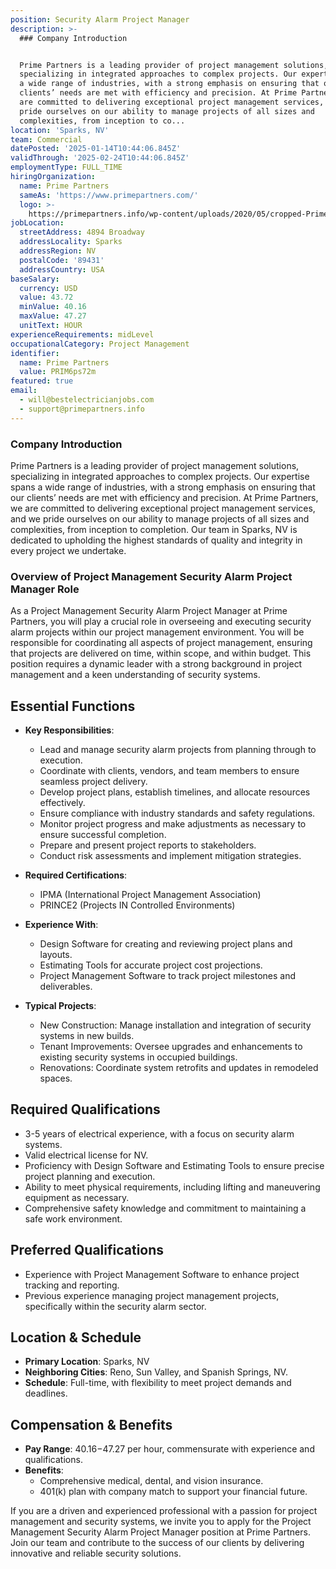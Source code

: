 ```yaml
---
position: Security Alarm Project Manager
description: >-
  ### Company Introduction


  Prime Partners is a leading provider of project management solutions,
  specializing in integrated approaches to complex projects. Our expertise spans
  a wide range of industries, with a strong emphasis on ensuring that our
  clients’ needs are met with efficiency and precision. At Prime Partners, we
  are committed to delivering exceptional project management services, and we
  pride ourselves on our ability to manage projects of all sizes and
  complexities, from inception to co...
location: 'Sparks, NV'
team: Commercial
datePosted: '2025-01-14T10:44:06.845Z'
validThrough: '2025-02-24T10:44:06.845Z'
employmentType: FULL_TIME
hiringOrganization:
  name: Prime Partners
  sameAs: 'https://www.primepartners.com/'
  logo: >-
    https://primepartners.info/wp-content/uploads/2020/05/cropped-Prime-Partners-Logo-NO-BG-1.png
jobLocation:
  streetAddress: 4894 Broadway
  addressLocality: Sparks
  addressRegion: NV
  postalCode: '89431'
  addressCountry: USA
baseSalary:
  currency: USD
  value: 43.72
  minValue: 40.16
  maxValue: 47.27
  unitText: HOUR
experienceRequirements: midLevel
occupationalCategory: Project Management
identifier:
  name: Prime Partners
  value: PRIM6ps72m
featured: true
email:
  - will@bestelectricianjobs.com
  - support@primepartners.info
---
```




### Company Introduction

Prime Partners is a leading provider of project management solutions, specializing in integrated approaches to complex projects. Our expertise spans a wide range of industries, with a strong emphasis on ensuring that our clients’ needs are met with efficiency and precision. At Prime Partners, we are committed to delivering exceptional project management services, and we pride ourselves on our ability to manage projects of all sizes and complexities, from inception to completion. Our team in Sparks, NV is dedicated to upholding the highest standards of quality and integrity in every project we undertake.

### Overview of Project Management Security Alarm Project Manager Role

As a Project Management Security Alarm Project Manager at Prime Partners, you will play a crucial role in overseeing and executing security alarm projects within our project management environment. You will be responsible for coordinating all aspects of project management, ensuring that projects are delivered on time, within scope, and within budget. This position requires a dynamic leader with a strong background in project management and a keen understanding of security systems.

## Essential Functions

- **Key Responsibilities**:
  - Lead and manage security alarm projects from planning through to execution.
  - Coordinate with clients, vendors, and team members to ensure seamless project delivery.
  - Develop project plans, establish timelines, and allocate resources effectively.
  - Ensure compliance with industry standards and safety regulations.
  - Monitor project progress and make adjustments as necessary to ensure successful completion.
  - Prepare and present project reports to stakeholders.
  - Conduct risk assessments and implement mitigation strategies.
  
- **Required Certifications**:
  - IPMA (International Project Management Association)
  - PRINCE2 (Projects IN Controlled Environments)
  
- **Experience With**:
  - Design Software for creating and reviewing project plans and layouts.
  - Estimating Tools for accurate project cost projections.
  - Project Management Software to track project milestones and deliverables.
  
- **Typical Projects**:
  - New Construction: Manage installation and integration of security systems in new builds.
  - Tenant Improvements: Oversee upgrades and enhancements to existing security systems in occupied buildings.
  - Renovations: Coordinate system retrofits and updates in remodeled spaces.

## Required Qualifications

- 3-5 years of electrical experience, with a focus on security alarm systems.
- Valid electrical license for NV.
- Proficiency with Design Software and Estimating Tools to ensure precise project planning and execution.
- Ability to meet physical requirements, including lifting and maneuvering equipment as necessary.
- Comprehensive safety knowledge and commitment to maintaining a safe work environment.

## Preferred Qualifications

- Experience with Project Management Software to enhance project tracking and reporting.
- Previous experience managing project management projects, specifically within the security alarm sector.

## Location & Schedule

- **Primary Location**: Sparks, NV
- **Neighboring Cities**: Reno, Sun Valley, and Spanish Springs, NV.
- **Schedule**: Full-time, with flexibility to meet project demands and deadlines.

## Compensation & Benefits

- **Pay Range**: $40.16-$47.27 per hour, commensurate with experience and qualifications.
- **Benefits**:
  - Comprehensive medical, dental, and vision insurance.
  - 401(k) plan with company match to support your financial future.

If you are a driven and experienced professional with a passion for project management and security systems, we invite you to apply for the Project Management Security Alarm Project Manager position at Prime Partners. Join our team and contribute to the success of our clients by delivering innovative and reliable security solutions.
